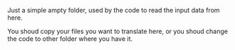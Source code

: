 Just a simple ampty folder, used by the code to read the input data from here. 

You shoud copy your files you want to translate here, or you shoud change the code to other folder where you have it.


